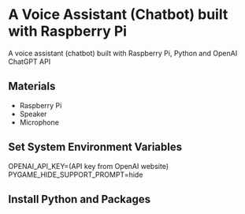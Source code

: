 # A Voice Assistant (Chatbot) built with Raspberry Pi

A voice assistant (chatbot) built with Raspberry Pi, Python and OpenAI ChatGPT API

## Materials 

* Raspberry Pi
* Speaker
* Microphone 

## Set System Environment Variables 

OPENAI_API_KEY=(API key from OpenAI website)   
PYGAME_HIDE_SUPPORT_PROMPT=hide

## Install Python and Packages 

